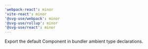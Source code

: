 ```yaml
---
'webpack-react': minor
'vite-react': minor
'@svg-use/webpack': minor
'@svg-use/rollup': minor
'@svg-use/react': minor
---
```


Export the default Component in bundler ambient type declarations.
